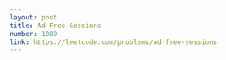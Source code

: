 ```yaml
---
layout: post
title: Ad-Free Sessions
number: 1809
link: https://leetcode.com/problems/ad-free-sessions
---
```

